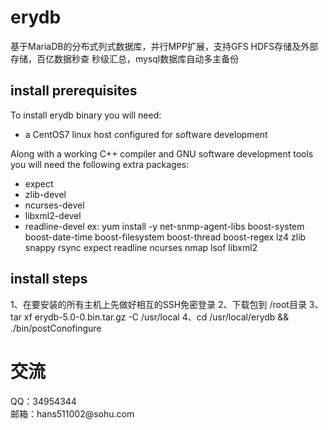 # erydb
基于MariaDB的分布式列式数据库，并行MPP扩展，支持GFS HDFS存储及外部存储，百亿数据秒查 秒级汇总，mysql数据库自动多主备份

## install prerequisites
To install erydb binary you will need:

  * a CentOS7  linux host configured for software development

Along with a working C++ compiler and GNU software development tools you will need the following extra packages:

  * expect
  * zlib-devel
  * ncurses-devel
  * libxml2-devel
  * readline-devel
ex:
yum install -y  net-snmp-agent-libs boost-system boost-date-time boost-filesystem boost-thread boost-regex lz4 zlib snappy rsync expect readline ncurses nmap lsof libxml2 

## install steps
1、在要安装的所有主机上先做好相互的SSH免密登录
2、下载包到 /root目录
3、tar xf erydb-5.0-0.bin.tar.gz -C /usr/local
4、cd /usr/local/erydb && ./bin/postConofingure


<h1>交流</h1>
QQ：34954344 <br>
邮箱：hans511002@sohu.com <br>